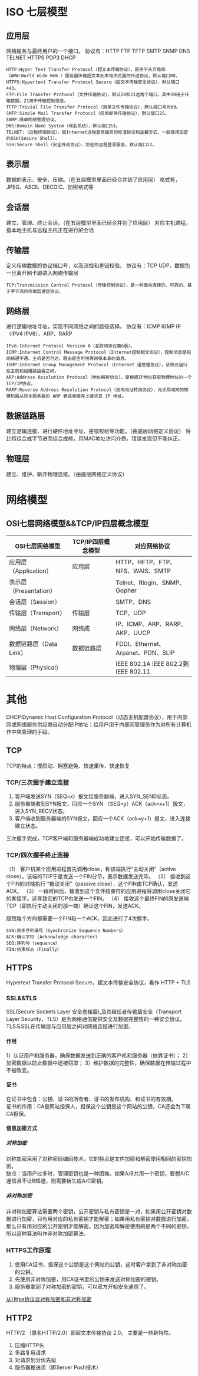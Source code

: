 # ISO 七层模型
##  应用层
网络服务与最终用户的一个接口。
协议有：HTTP FTP TFTP SMTP SNMP DNS TELNET HTTPS POP3 DHCP
```
HTTP:Hyper Text Transfer Protocol（超文本传输协议），是用于从万维网（WWW:World Wide Web ）服务器传输超文本到本地浏览器的传送协议，默认端口80。
HTTPS:Hypertext Transfer Protocol Secure（超文本传输安全协议），默认端口443。
FTP:File Transfer Protocol（文件传输协议），默认20和21这两个端口，其中20用于传输数据，21用于传输控制信息。
TFTP:Trivial File Transfer Protocol（简单文件传输协议），默认端口号为69。
SMTP:Simple Mail Transfer Protocol（简单邮件传输协议），默认端口25。
SNMP:简单网络管理协议。
DNS:Domain Name System（域名系统），默认端口53。
TELNET:（远程终端协议），是Internet远程登录服务的标准协议和主要方式，一般使用加密的SSH(Secure Shell）。
SSH:Secure Shell（安全外壳协议），加密的远程登录服务，默认端口22。
```
##  表示层
数据的表示、安全、压缩。（在五层模型里面已经合并到了应用层）
格式有，JPEG、ASCll、DECOIC、加密格式等
##  会话层
建立、管理、终止会话。（在五层模型里面已经合并到了应用层）
对应主机进程，指本地主机与远程主机正在进行的会话
##  传输层
定义传输数据的协议端口号，以及流控和差错校验。
协议有：TCP UDP，数据包一旦离开网卡即进入网络传输层
```
TCP:Transmission Control Protocol（传输控制协议），是一种面向连接的、可靠的、基于字节流的传输层通信协议。
```
##  网络层
进行逻辑地址寻址，实现不同网络之间的路径选择。
协议有：ICMP IGMP IP（IPV4 IPV6）、ARP、RARP
```
IPv6:Internet Protocol Version 6（互联网协议第6版）。
ICMP:Internet Control Message Protocol（Internet控制报文协议），控制消息是指网络通不通、主机是否可达、路由是否可用等网络本身的消息。
IGMP:Internet Group Management Protocol（Internet 组管理协议），该协议运行在主机和组播路由器之间。
ARP:Address Resolution Protocol（地址解析协议），是根据IP地址获取物理地址的一个TCP/IP协议。
RARP:Reverse Address Resolution Protocol（反向地址转换协议），允许局域网的物理机器从网关服务器的 ARP 表或者缓存上请求其 IP 地址。
```
##  数据链路层
建立逻辑连接、进行硬件地址寻址、差错校验等功能。（由底层网络定义协议）
将比特组合成字节进而组合成帧，用MAC地址访问介质，错误发现但不能纠正。
##  物理层
建立、维护、断开物理连接。（由底层网络定义协议）

 #  网络模型
 ## OSI七层网络模型&&TCP/IP四层概念模型
 OSI七层网络模型 | TCP/IP四层概念模型 |  对应网络协议
-|-|-
应用层（Application） | 应用层 | HTTP、HFTP、FTP、NFS、WAIS、SMTP |
表示层（Presentation） |  | Telnet、Rlogin、SNMP、Gopher |
会话层（Session） |  | SMTP、DNS |
传输层（Transport） | 传输层 | TCP、UDP |
网络层（Network） | 网络成 | IP、ICMP、ARP、RARP、AKP、UUCP |
数据链路层（Data Link） | 数据链路层 | FDDI、Ethernet、Arpanet、PDN、SLIP |
物理层（Physical） |  | IEEE 802.1A IEEE 802.2到IEEE 802.11 |

# 其他
DHCP:Dynamic Host Configuration Protocol（动态主机配置协议），用于内部网或网络服务供应商自动分配IP地址；给用户用于内部网管理员作为对所有计算机作中央管理的手段。<br>
##  TCP
TCP的特点：慢启动、拥塞避免、快速重传、快速恢复
### TCP/三次握手建立连接
1.  客户端发送SYN（SEQ=x）报文给服务器端，进入SYN_SEND状态。
2.  服务器端收到SYN报文，回应一个SYN （SEQ=y）ACK（ack=x+1）报文，进入SYN_RECV状态。
3.  客户端收到服务器端的SYN报文，回应一个ACK（ack=y+1）报文，进入连接建立状态。

三次握手完成，TCP客户端和服务器端成功地建立连接，可以开始传输数据了。

### TCP/四次握手终止连接
（1） 客户机某个应用进程首先调用close，称该端执行“主动关闭”（active close）。该端的TCP于是发送一个FIN分节，表示数据发送完毕。
（2） 接收到这个FIN的对端执行 “被动关闭”（passive close），这个FIN由TCP确认，发送ACK。
（3） 一段时间后，接收到这个文件结束符的应用进程将调用close关闭它的套接字。这导致它的TCP也发送一个FIN。
（4） 接收这个最终FIN的原发送端TCP（即执行主动关闭的那一端）确认这个FIN，发送ACK。

既然每个方向都需要一个FIN和一个ACK，因此进行了4次握手。
```
SYN:同步序列编号（Synchronize Sequence Numbers）
ACK:确认字符 (Acknowledge character)
SEQ:序列号（sequance）
FIN:结束标志（Finally）
```
## HTTPS
Hypertext Transfer Protocol Secure，超文本传输安全协议，看作 HTTP + TLS
### SSL&&TLS
SSL(Secure Sockets Layer 安全套接层),及其继任者传输层安全（Transport Layer Security，TLS）是为网络通信提供安全及数据完整性的一种安全协议。TLS与SSL在传输层与应用层之间对网络连接进行加密。
#### 作用
1）认证用户和服务器，确保数据发送到正确的客户机和服务器（依靠证书）；
2）加密数据以防止数据中途被窃取；
3）维护数据的完整性，确保数据在传输过程中不被改变。
#### 证书
在证书中包含：公钥、证书的所有者、证书的发布机构、和证书的有效期。<br>
证书的作用：CA是网站担保人，担保这个公钥是这个网站的公钥，CA还会为下属CA担保。
#### 信息加密方式
#####  对称加密
对称加密采用了对称密码编码技术，它的特点是文件加密和解密使用相同的密钥加密。<br>
缺点：当用户过多时，管理密钥也是一种困难。如果A/B共用一个密钥，要想A/C通信且不让B知道，则需要新生成A/C密钥。
##### 非对称加密
非对称加密算法需要两个密钥，公开密钥与私有密钥是一对，如果用公开密钥对数据进行加密，只有用对应的私有密钥才能解密；如果用私有密钥对数据进行加密，那么只有用对应的公开密钥才能解密。因为加密和解密使用的是两个不同的密钥，所以这种算法叫作非对称加密算法。<br>
### HTTPS工作原理
1.  使用CA证书，担保这个公钥是这个网站的公钥，这时客户拿到了非对称加密的公钥。
2.  先使用非对称加密，用CA证书里的公钥来发送对称加密的密钥。
3.  服务器拿到了对称加密的密钥，可以双方开始安全通信了。

[从Https协议谈对称加密和非对称加密](https://blog.csdn.net/u013061497/article/details/81639134)

##  HTTP2
HTTP/2 （原名HTTP/2.0）即超文本传输协议 2.0。
主要是一些新特性。
1.  压缩HTTP头
2.  多路复用请求
3.  对请求划分优先级
4.  服务器推送流（即Server Push技术）
  




